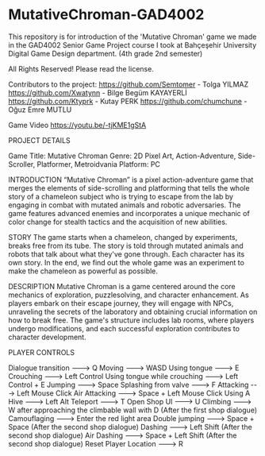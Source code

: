 # MutativeChroman-GAD4002
This repository is for introduction of the 'Mutative Chroman' game we made in the GAD4002 Senior Game Project course I took at Bahçeşehir University Digital Game Design department. (4th grade 2nd semester)

All Rights Reserved! Please read the license.

Contributors to the project:
https://github.com/Semtomer - Tolga YILMAZ
https://github.com/Xwatynn - Bilge Begüm KAYAYERLİ
https://github.com/Ktyprk - Kutay PERK
https://github.com/chumchune - Oğuz Emre MUTLU

Game Video
https://youtu.be/-tjKME1gStA

PROJECT DETAILS

Game Title: Mutative Chroman
Genre: 2D Pixel Art, Action-Adventure, Side-Scroller, Platformer, Metroidvania
Platform: PC

INTRODUCTION
“Mutative Chroman” is a pixel action-adventure game that merges the elements of side-scrolling and platforming that tells the whole story of a chameleon subject who is trying to escape from the lab by engaging in combat with mutated animals and robotic adversaries. The game features advanced enemies and incorporates a unique mechanic of color change for stealth tactics and the acquisition of new abilities.

STORY
The game starts when a chameleon, changed by experiments, breaks free from its tube. The story is told through mutated animals and robots that talk about what they've gone through. Each character has its own story. In the end, we find out the whole game was an experiment to make the chameleon as powerful as possible.

DESCRIPTION
Mutative Chroman is a game centered around the core mechanics of exploration, puzzlesolving, and character enhancement. As players embark on their escape journey, they will engage with NPCs, unraveling the secrets of the laboratory and obtaining crucial information on how to break free. The game's structure includes lab rooms, where players undergo modifications, and each successful exploration contributes to character development.

PLAYER CONTROLS

Dialogue transition ---> Q
Moving ---> WASD
Using tongue ---> E
Crouching ---> Left Control
Using tongue while crouching ---> Left Control + E
Jumping ---> Space
Splashing from valve ---> F
Attacking ---> Left Mouse Click
Air Attacking ---> Space + Left Mouse Click
Using A Hive ---> Left Alt
Teleport ---> T
Open Shop UI ---> U
Climbing ---> W after approaching the climbable wall with D (After the first shop dialogue)
Camouflaging ---> Enter the red light area
Double jumping ---> Space + Space (After the second shop dialogue)
Dashing ---> Left Shift (After the second shop dialogue)
Air Dashing ---> Space + Left Shift (After the second shop dialogue)
Reset Player Location ---> R

